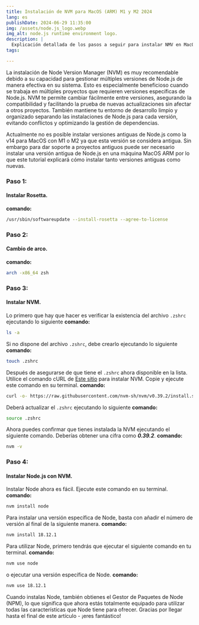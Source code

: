 ```yaml
---
title: Instalación de NVM para MacOS (ARM) M1 y M2 2024
lang: es
publishDate: 2024-06-29 11:35:00
img: /assets/node.js_logo.webp
img_alt: node.js runtime environment logo.
description: |
  Explicación detallada de los pasos a seguir para instalar NMV en MacOS (ARM) con M1 o M2 🤓 👾 🌐
tags:

---
```


La instalación de Node Version Manager (NVM) es muy recomendable debido a su capacidad para gestionar múltiples versiones de Node.js de manera efectiva en su sistema. Esto es especialmente beneficioso cuando se trabaja en múltiples proyectos que requieren versiones específicas de Node.js. NVM te permite cambiar fácilmente entre versiones, asegurando la compatibilidad y facilitando la prueba de nuevas actualizaciones sin afectar a otros proyectos. También mantiene tu entorno de desarrollo limpio y organizado separando las instalaciones de Node.js para cada versión, evitando conflictos y optimizando la gestión de dependencias.

Actualmente no es posible instalar versiones antiguas de Node.js como la v14 para MacOS con M1 o M2 ya que esta versión se considera antigua. Sin embargo para dar soporte a proyectos antiguos puede ser necesario instalar una versión antigua de Node.js en una máquina MacOS ARM por lo que este tutorial explicará cómo instalar tanto versiones antiguas como nuevas.

### Paso 1:
#### Instalar Rosetta.
**comando:**
```bash
/usr/sbin/softwareupdate --install-rosetta --agree-to-license
```

### Paso 2:
#### Cambio de arco.
**comando:**
```bash
arch -x86_64 zsh
```

### Paso 3:
#### Instalar NVM.

Lo primero que hay que hacer es verificar la existencia del archivo `.zshrc` ejecutando lo siguiente **comando:**

```bash
ls -a
```
Si no dispone del archivo `.zshrc`, debe crearlo ejecutando lo siguiente **comando:**

```bash
touch .zshrc
```
Después de asegurarse de que tiene el `.zshrc` ahora disponible en la lista. Utilice el comando cURL de <a href="https://github.com/nvm-sh/nvm#install--update-script">Este sitio</a> para instalar NVM. Copie y ejecute este comando en su terminal.
**comando:**

```bash
curl -o- https://raw.githubusercontent.com/nvm-sh/nvm/v0.39.2/install.sh | bash
```

Deberá actualizar el `.zshrc` ejecutando lo siguiente **comando:**

```bash
source .zshrc
```

Ahora puedes confirmar que tienes instalada la NVM ejecutando el siguiente comando. Deberías obtener una cifra como ***0.39.2***.
**comando:**
```bash
nvm -v
```

### Paso 4:
#### Instalar Node.js con NVM.

Instalar Node ahora es fácil. Ejecute este comando en su terminal.
**comando:**
```bash
nvm install node
```

Para instalar una versión específica de Node, basta con añadir el número de versión al final de la siguiente manera.
**comando:**
```bash
nvm install 18.12.1
```

Para utilizar Node, primero tendrás que ejecutar el siguiente comando en tu terminal.
**comando:**
```bash
nvm use node
```

o ejecutar una versión específica de Node.
**comando:**
```bash
nvm use 18.12.1
```
Cuando instalas Node, también obtienes el Gestor de Paquetes de Node (NPM), lo que significa que ahora estás totalmente equipado para utilizar todas las características que Node tiene para ofrecer. Gracias por llegar hasta el final de este artículo - ¡eres fantástico!